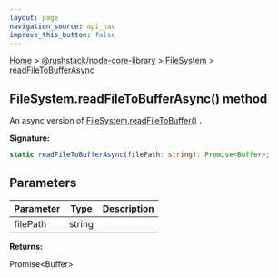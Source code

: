 ```yaml
---
layout: page
navigation_source: api_nav
improve_this_button: false
---
```



[Home](./index.md) &gt; [@rushstack/node-core-library](./node-core-library.md) &gt; [FileSystem](./node-core-library.filesystem.md) &gt; [readFileToBufferAsync](./node-core-library.filesystem.readfiletobufferasync.md)

## FileSystem.readFileToBufferAsync() method

An async version of [FileSystem.readFileToBuffer()](./node-core-library.filesystem.readfiletobuffer.md) .

<b>Signature:</b>

```typescript
static readFileToBufferAsync(filePath: string): Promise<Buffer>;
```

## Parameters

|  Parameter | Type | Description |
|  --- | --- | --- |
|  filePath | string |  |

<b>Returns:</b>

Promise&lt;Buffer&gt;
